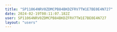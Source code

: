 ```yaml
---
title: "SP11064NRV0ZDMCPB84BKDZFRV7TW1E7BE0E4N727"
date: 2024-02-19T08:11:07.182Z
user: SP11064NRV0ZDMCPB84BKDZFRV7TW1E7BE0E4N727
layout: "users"
---
```

    